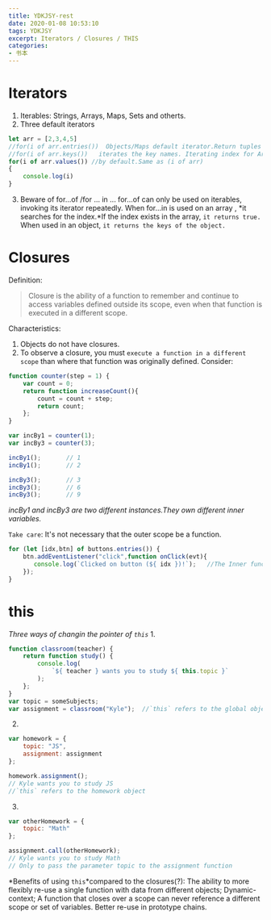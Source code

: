 ```yaml
---
title: YDKJSY-rest
date: 2020-01-08 10:53:10
tags: YDKJSY
excerpt: Iterators / Closures / THIS
categories:
- 书本
---
```

# Iterators
1. Iterables: Strings, Arrays, Maps, Sets and otherts.
2. Three default iterators
```js
let arr = [2,3,4,5]
//for(i of arr.entries())  Objects/Maps default iterator.Return tuples that contain both keys and values.
//for(i of arr.keys())   iterates the key names. Iterating index for Arrays.
for(i of arr.values()) //by default.Same as (i of arr)
{
    console.log(i)
}
```
3. Beware of for...of /for ... in ...
for...of can only be used on iterables, invoking its iterator repeatedly.
 When for...in is used on an array , *it searches for the index.*If the index exists in the array, `it returns true.`
 When used in an object, `it returns the keys of the object.`

# Closures
Definition:
>Closure is the ability of a function to remember and continue to access variables defined outside its scope, even when that function is executed in a different scope.

Characteristics:
1. Objects do not have closures.
2. To observe a closure, you must `execute a function in a different scope` than where that function was originally defined.
Consider:
```js
function counter(step = 1) {
    var count = 0;
    return function increaseCount(){
        count = count + step;
        return count;
    };
}

var incBy1 = counter(1);
var incBy3 = counter(3);

incBy1();       // 1
incBy1();       // 2

incBy3();       // 3
incBy3();       // 6
incBy3();       // 9
```
*incBy1 and incBy3 are two different instances.They own different inner variables.*

`Take care`: It's not necessary that the outer scope be a function.
```js
for (let [idx,btn] of buttons.entries()) {
    btn.addEventListener("click",function onClick(evt){
       console.log(`Clicked on button (${ idx })!`);   //The Inner function closes over the outer variable idx.
    });
}
```

# this
*Three ways of changin the pointer of `this`*
1. 
```js
function classroom(teacher) {
    return function study() {
        console.log(
            `${ teacher } wants you to study ${ this.topic }`
        );
    };
}
var topic = someSubjects;
var assignment = classroom("Kyle");  //`this` refers to the global object window.
```
2. 
```js
var homework = {
    topic: "JS",
    assignment: assignment
};

homework.assignment();
// Kyle wants you to study JS
//`this` refers to the homework object
```
3. 
```js
var otherHomework = {
    topic: "Math"
};

assignment.call(otherHomework);
// Kyle wants you to study Math
// Only to pass the parameter topic to the assignment function
```
*Benefits of using `this`*compared to the closures(?):
The ability to more flexibly re-use a single function with data from different objects;
Dynamic-context;
A function that closes over a scope can never reference a different scope or set of variables. 
Better re-use in prototype chains.